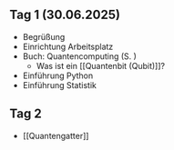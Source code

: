 ## Tag 1 (30.06.2025)
- Begrüßung
- Einrichtung Arbeitsplatz
- Buch: Quantencomputing (S. )
	- Was ist ein [[Quantenbit (Qubit)]]?
- Einführung Python
- Einführung Statistik
## Tag 2
- [[Quantengatter]] 